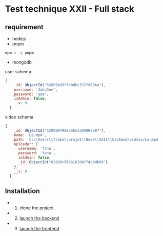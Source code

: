 # Test technique XXII - Full stack

## requirement

- nodejs
- pnpm

```sh
npm i -g pnpm
```

- mongodb

user schema

```js
{
    _id: ObjectId("62889bd3ffb0dbe322f9896a"),
    username: 'JohnDoe',
    password: 'aaa',
    isAdmin: false,
    __v: 0
  }
```
video schema 

```js
{
    _id: ObjectId("628909492e2eb53a0086e287"),
    name: 'Le.mp4',
    path: 'C:\\Users\\frako\\projet\\Node\\XXII\\backend/videos/Le.mp4',
    uploader: {
      username: 'fana',
      password: 'fana',
      isAdmin: false,
      _id: ObjectId("62889c358b163d47f4c9db89")
    },
    __v: 0
  }
```

## Installation

- 1. clone the project
- 2.  [launch the backend](./backend/README.md)
- 3. [launch the frontend](./frontend/README.md)
